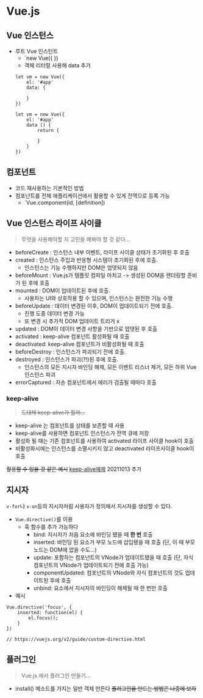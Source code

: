 # Vue.js

## Vue 인스턴스
* 루트 Vue 인스턴트
  * `new Vue({   })
  * 객체 리터럴 사용해 data 추가
  ```
  let vm = new Vue({
      el: '#app'
      data: {
          
      }
  })
  ```
  ```
  let vm = new Vue({
      el: '#app'
      data () {
          return {

          }
      }
  })
  ```

## 컴포넌트
* 코드 재사용하는 기본적인 방법
* 컴포넌트를 전체 애플리케이션에서 활용할 수 있게 전역으로 등록 가능
  * `Vue.component(id, [definition])

## Vue 인스턴스 라이프 사이클
> 무엇을 사용해야할 지 고민을 해봐야 할 것 같다...

* beforeCreate : 인스턴스 내부 이벤트, 라이프 사이클 상태가 초기화된 후 호출
* created : 인스턴스 주입과 반응형 시스템이 초기화된 후에 호출.
  * 인스턴스는 기능 수행하지만 DOM은 업뎃되지 않음
* beforeMount : Vue.js가 템플릿 컴파일 마치고 -> 생성된 DOM을 렌더링할 준비가 된 후에 호출
* mounted : DOM이 업데이트된 후에 호출. 
  * 사용자는 UI와 상호작용 할 수 있으며, 인스턴스는 완전한 기능 수행
* beforeUpdate : 데이터 변경된 이후, DOM이 업데이트되기 전에 호출.
  * 진행 도중 데이터 변경 가능
  * 또 변경 시 추가적 DOM 업데이트 트리거 x
* updated : DOM이 데이터 변경 사항을 기반으로 업뎃된 후 호출
* activated : keep-alive 컴포넌트 활성화될 때 호출
* deactivated: keep-alive 컴포넌트가 비활성화될 때 호출
* beforeDestroy : 인스턴스가 파괴되기 전에 호출.
* destroyed : 인스턴스가 파괴(?!)된 후에 호출.
  * 인스턴스의 모든 지시자 바인딩 해제, 모든 이벤트 리스너 제거, 모든 하위 Vue 인스턴스 파괴
* errorCaptured : 자손 컴포넌트에서 에러가 검출될 때마다 호출

### keep-alive
> ~~도대체 keep-alive가 뭘까...~~   
* keep-alive 는 컴포넌트를 상태를 보존할 때 사용
* keep-alive를 사용하면 컴포넌트 인스턴스가 전역 큐에 저장
* 활성화 될 때는 기존 컴포넌트를 사용하여 activated 라이프 사이클 hook이 호출
* 비활성화시에는 인스턴스를 소멸시키지 않고 deactivated 라이프사이클 hook이 호출

~~활용할 수 있을 것 같은 예시~~ [keep-alive예제](https://m.blog.naver.com/PostView.naver?isHttpsRedirect=true&blogId=jhc9639&logNo=221112423557) 20211013 추가

## 지시자 
`v-for`나 `v-on`등의 지시자처럼 사용자가 정의해서 지시자를 생성할 수 있다.
* `Vue.directive()`를 이용
  * 훅 함수를 추가 가능하다
    * bind: 지시자가 처음 요소에 바인딩 됐을 때 **한 번** 호출
    * inserted: 바인딩 된 요소가 부모 노드에 삽입됐을 때 호출 (단, 이 때 부모 노드는 DOM에 없을 수도...)
    * update: 포함하는 컴포넌트의 VNode가 업데이트됐을 때 호출 (단, 자식 컴포넌트의 VNode가 업데이트되기 전에 호출 가능)
    * componentUpdated: 컴포넌트의 VNode와 자식 컴포넌트의 것도 업데이트된 후에 호출
    * unbind: 요소에서 지시자의 바인딩이 해제될 때 한 번만 호출
* 예시
```
Vue.directive('focus', {
    inserted: function(el) {
        el.focus();
    }
})

// https://vuejs.org/v2/guide/custom-directive.html
```

## 플러그인
> Vue.js 에서 플러그인 만들기...
* install() 메소드를 가지는 일반 객체 만든다
~~플러그인을 만드는 방법은 나중에 보자~~